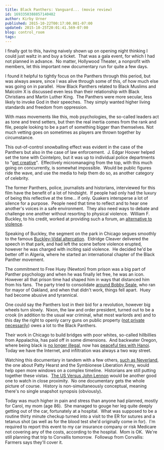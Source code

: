 ```yaml
---
title: Black Panthers: Vanguard... (movie review)
id: 1693350388857140482
author: Kirby Urner
published: 2015-10-22T00:17:00.001-07:00
updated: 2015-10-25T20:01:41.569-07:00
blog: control_room
tags: 
---
```


I finally got to this, having naively shown up on opening night thinking I could just waltz in and buy a ticket.  That was a gala event, for which I had not planned in advance.  No matter, Hollywood Theater, a nonprofit with members, let this important new documentary run for quite a few days.

I found it helpful to tightly focus on the Panthers through this period, but was always aware, since I was alive through some of this, of how much else was going on in parallel.  How Black Panthers related to Black Muslims and Malcolm X is discussed even less than their relationship with Black Christians and Martin Luther King.  The Panthers were more secular, less likely to invoke God in their speeches.  They simply wanted higher living standards and freedom from oppression.

With mass movements like this, mob psychologies, the so-called leaders act as tone and trend setters, but then the real inertia comes from the rank and file, people looking to be a part of something bigger than themselves. Not much vetting goes on sometimes as players are thrown together by circumstance.

This out-of-control snowballing effect was evident in the case of the Panthers but also in the case of law enforcement.  J. Edgar Hoover helped set the tone with Cointelpro, but it was up to individual police departments to "[get creative](http://mybizmo.blogspot.com/2009/11/murder-of-fred-hampton-movie-review.html)".  Effectively micromanaging from the top, with this much going on concurrently, is somewhat impossible.  Would be public figures ride the wave, and use the media to help them do so, as another category of celebrity.

The former Panthers, police, journalists and historians, interviewed for this film have the benefit of a lot of hindsight.  If people had only had the luxury of being this reflective at the time... if only. Quakers intersperse a lot of silence for a purpose.  People need that time to reflect and to hear one another's voices in a safe environment.  They also need ways to debate and challenge one another without resorting to physical violence.  William F. Buckley, to his credit, worked at providing such a forum, an [alternative to violence](http://worldgame.blogspot.com/2009/02/avp-again.html).

Speaking of Buckley, the segment on the park in Chicago segues smoothly to the famous [Buckley-Vidal altercation](http://worldgame.blogspot.com/2015/09/best-of-enemies-movie-review.html).  Eldridge Cleaver delivered the speech in that park, and had left the scene before violence erupted, however he was charged with inciting said violence.  He decided he'd be better off in Algeria, where he started an international chapter of the Black Panther movement.

The commitment to Free Huey (Newton) from prison was a big part of Panther psychology and when he was finally let free, he was an icon.  However all that prison time had shaped him in ways that distanced him from his fans.  The party tried to consolidate [around Bobby Seale](http://www.bobbyseale.com/), who ran for mayor of Oakland, and when that didn't work, things fell apart.  Huey had become abusive and tyrannical.

One could say the Panthers lost in their bid for a revolution, however big wheels turn slowly.  Nixon, the law and order president, turned out to be a crook (in addition to the usual war criminal, what most warlords are) and to this day the right to openly carry guns on public property ([not private necessarily](http://mybizmo.blogspot.com/2015/10/more-on-gun-control.html)) owes a lot to the Black Panthers.

Their work in Chicago to build bridges with poor whites, so-called hillbillies from Appalachia, has paid off in some dimensions.  And backwater Oregon, where being black is [no longer illegal](http://worldgame.blogspot.com/2015/03/arresting-violence-movie-review.html), now has [peaceful ties with Hanoi](https://twitter.com/OregonGovBrown/status/656402607708090369/photo/1).  Today we have the Internet, and infiltration was always a two way street.

Watching this documentary in tandem with a few others, [such as Neverland](http://controlroom.blogspot.com/2009/02/neverland-movie-review.html), the one about Patty Hearst and the Symbionese Liberation Army, would help open more windows on a complex timeline.  Historians are still putting together these vistas.  [The US Versus John Lennon](http://controlroom.blogspot.com/2006/10/us-versus-john-lennon-movie-review.html) would be another good one to watch in close proximity.  No one documentary gets the whole picture of course.  History is non-simultaneously conceptual, meaning there's no single snapshot synopsis (obviously).

Today was much higher in pain and stress than anyone had planned, mostly for Carol, my mom (age 86).  She managed to gouge her leg quite deeply getting out of the car, fortunately at a hospital.  What was supposed to be a routine thirty minute checkup turned into a visit to the ER for sutures and a tetanus shot (as well as for the blood test she'd originally come in for).  I'm required to report this event to my car insurance company or risk Medicare not covering any of the costs, according to the hospital.  Mom is OK.  We're still planning that trip to Corvallis tomorrow.  Followup from Corvallis:  Farmers says they'll cover it.
